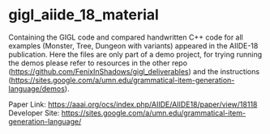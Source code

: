 # gigl_aiide_18_material

Containing the GIGL code and compared handwritten C++ code for all examples (Monster, Tree, Dungeon with variants) appeared in the AIIDE-18 publication. Here the files are only part of a demo project, for trying running the demos please refer to resources in the other repo (https://github.com/FenixInShadows/gigl_deliverables) and the instructions (https://sites.google.com/a/umn.edu/grammatical-item-generation-language/demos).

Paper Link: https://aaai.org/ocs/index.php/AIIDE/AIIDE18/paper/view/18118
Developer Site: https://sites.google.com/a/umn.edu/grammatical-item-generation-language/

